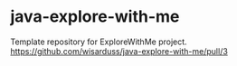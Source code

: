 # java-explore-with-me
Template repository for ExploreWithMe project.
https://github.com/wisarduss/java-explore-with-me/pull/3
